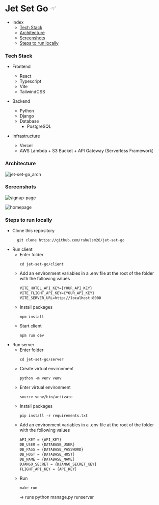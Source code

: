 # Jet Set Go <img src="client/public/plane_icon_white.png" alt="drawing" width="20"/>

- Index
  - [Tech Stack](#tech-stack)
  - [Architecture](#architecture)
  - [Screenshots](#screenshots)
  - [Steps to run locally](#steps-to-run-locally)

### Tech Stack

* Frontend
  * React
  * Typescript
  * Vite
  * TailwindCSS

* Backend
  * Python
  * Django
  * Database
    * PostgreSQL 

* Infrastructure
  * Vercel
  * AWS Lambda + S3 Bucket + API Gateway (Serverless Framework)

### Architecture
![jet-set-go_arch](https://github.com/rahulsm20/jet-set-go/assets/77540672/fd97900d-bfbf-4c21-8979-35b1be9c546c)

### Screenshots
![signup-page](https://github.com/rahulsm20/jet-set-go/assets/77540672/23e3aedb-c988-4f65-992a-330231e2c373)

![homepage](https://github.com/rahulsm20/jet-set-go/assets/77540672/528e8360-b0b7-46df-bf5e-5eb98b010894)

### Steps to run locally
  - Clone this repository
    ```
      git clone https://github.com/rahulsm20/jet-set-go
    ```
  - Run client 
    - Enter folder
      ```
      cd jet-set-go/client
      ```
    - Add an environment variables in a .env file at the root of the folder 
      with the following values 
       ```
      VITE_HOTEL_API_KEY={YOUR_API_KEY}
      VITE_FLIGHT_API_KEY={YOUR_API_KEY}
      VITE_SERVER_URL=http://localhost:8000
      ```
    - Install packages
      ```
      npm install
      ```
    - Start client
      ```
      npm run dev
      ```
  - Run server
    - Enter folder
      ```
      cd jet-set-go/server
      ```
    - Create virtual environment
      ```
      python -m venv venv
      ```
    - Enter virtual environment
      ```
      source venv/bin/activate
      ```
    - Install packages
      ```
      pip install -r requirements.txt
      ```
    - Add an environment variables in a .env file at the root of the folder 
      with the following values
      ```
      API_KEY = {API_KEY}
      DB_USER = {DATABASE_USER}
      DB_PASS = {DATABASE_PASSWORD}
      DB_HOST = {DATABASE_HOST}
      DB_NAME = {DATABASE_NAME}
      DJANGO_SECRET = {DJANGO_SECRET_KEY}
      FLIGHT_API_KEY = {API_KEY}
      ``` 
    - Run 
      ```
      make run 
      ```  
      -> runs python manage.py runserver
    
